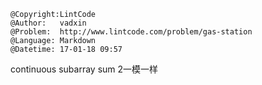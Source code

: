```
@Copyright:LintCode
@Author:   vadxin
@Problem:  http://www.lintcode.com/problem/gas-station
@Language: Markdown
@Datetime: 17-01-18 09:57
```

continuous subarray sum 2一模一样